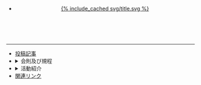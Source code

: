 <div id="wrap">
<header class="header">
<nav class="navigation">
    <ul>
        <li><a href="{{ '/' | relative_url }}" class="logo">{% include_cached svg/title.svg %}</a></li>
    </ul>
</nav>
<div id="hamburger-button">
    <i class="fa-bars"></i>
</div>
</header>
<div id="hamburger-overlay"></div>
<nav id="hamburger-menu">
  <br />
  <div id="autocomplete"></div>
  <hr />
  <div class="doc-nav">
    <ul class="menu">
      <li><a href="/articles/">投稿記事</a>
      </li>
      <li><details><summary>会則及び規程</summary>
        <ul>
          {% for item in site.rules %}
          {% unless item.unless %}
            <li><a href="{{ item.url }}">{{ item.title }}</a></li>
          {% endunless %}
          {% endfor %}
        </ul></details>
      </li>
      <li><details><summary>活動紹介</summary>
        <ul>
          {% for item in site.activities %}
          {% unless item.unless %}
            <li><a href="{{ item.url }}">{{ item.title }}</a></li>
          {% endunless %}
          {% endfor %}
        </ul></details>
      </li>
      <li><a href="/links/">関連リンク</a>
      </li>
    </ul>
  </div>
</nav>
